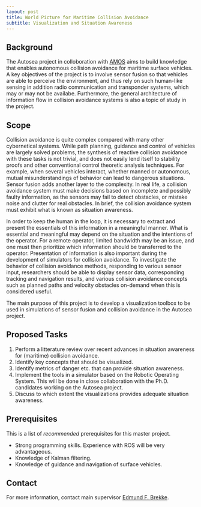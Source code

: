 ```yaml
---
layout: post
title: World Picture for Maritime Collision Avoidance
subtitle: Visualization and Situation Awareness
---
```

## Background
The Autosea project in colloboration with [AMOS](http://ntnu.edu/amos) aims to build knowledge that enables autonomous collision avoidance for maritime surface vehicles. A key objectives of the project is to involve sensor fusion so that vehicles are able to perceive the environment, and thus rely on such human-like sensing in addition radio communication and transponder systems, which may or may not be availabe. Furthermore, the general architecture of information flow in collision avoidance systems is also a topic of study in the project. 

## Scope
Collision avoidance is quite complex compared with many other cybernetical systems. While path planning, guidance and control of vehicles are largely solved problems, the synthesis of reactive collision avoidance with these tasks is not trivial, and does not easily lend itself to stability proofs and other conventional control theoretic analysis techniques. For example, when several vehicles interact, whether manned or autonomous, mutual misunderstandings of behavior can lead to dangerous situations. Sensor fusion adds another layer to the complexity. In real life, a collision avoidance system must make decisions based on incomplete and possibly faulty information, as the sensors may fail to detect obstacles, or mistake noise and clutter for real obstacles. In brief, the collision avoidance system must exhibit what is known as situation awareness. 

In order to keep the human in the loop, it is necessary to extract and present the essentials of this information in a meaningful manner. What is essential and meaningful may depend on the situation and the intentions of the operator. For a remote operator, limited bandwidth may be an issue, and one must then prioritize which information should be transferred to the operator. Presentation of information is also important during the development of simulators for collision avoidance. To investigate the behavior of collision avoidance methods, responding to various sensor input, researchers should be able to display sensor data, corresponding tracking and navigation results, and various collision avoidance concepts such as planned paths and velocity obstacles on-demand when this is considered useful. 

The main purpose of this project is to develop a visualization toolbox to be used in simulations of sensor fusion and collision avoidance in the Autosea project. 

## Proposed Tasks

1. Perform a litterature review over recent advances in situation awareness for (maritime) collision avoidance.
2. Identify key concepts that should be visualized. 
3. Identify metrics of danger etc. that can provide situation awareness. 
4. Implement the tools in a simulator based on the Robotic Operating System. This will be done in close collaboration with the Ph.D. candidates working on the Autosea project.
5. Discuss to which extent the visualizations provides adequate situation awareness.

## Prerequisites
This is a list of *recommended* prerequisites for this master project.

- Strong programming skills. Experience with ROS will be very advantageous.
- Knowledge of Kalman filtering.
- Knowledge of guidance and navigation of surface vehicles.

## Contact
For more information, contact main supervisor [Edmund F. Brekke](http://www.ntnu.no/ansatte/edmundfo).
